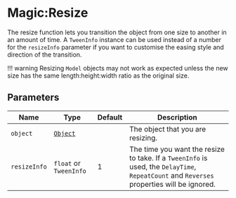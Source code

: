 # Magic:Resize

The resize function lets you transition the object from one size to another in an amount of time. A `TweenInfo` instance can be used instead of a number for the `resizeInfo` parameter if you want to customise the easing style and direction of the transition.

!!! warning
    Resizing `Model` objects may not work as expected unless the new size has the same length:height:width ratio as the original size.

## Parameters
| Name | Type | Default | Description |
| - | - | - | - |
| `object` | [`Object`][obj] | | The object that you are resizing. |
| `resizeInfo` | `float` or `TweenInfo` | 1 | The time you want the resize to take. If a `TweenInfo` is used, the `DelayTime`, `RepeatCount` and `Reverses` properties will be ignored. |

[obj]: ../../Object/